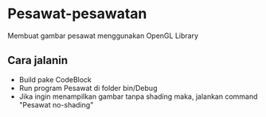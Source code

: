 # Pesawat-pesawatan
Membuat gambar pesawat menggunakan OpenGL Library

## Cara jalanin
- Build pake CodeBlock
- Run program Pesawat di folder bin/Debug
- Jika ingin menampilkan gambar tanpa shading maka, jalankan command "Pesawat no-shading"